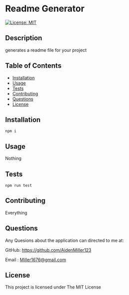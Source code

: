 #  Readme Generator

 [![License: MIT](https://img.shields.io/badge/License-MIT-yellow.svg)](https://opensource.org/licenses/MIT)


  ## Description
  
  generates a readme file for your project
  

  
  ## Table of Contents
  
  - [Installation](#installation)
  - [Usage](#usage)
  - [Tests](#tests)
  - [Contributing](#contributing)
  - [Questions](#questions)
  - [License](#license)
  
  ## Installation

  ```
  npm i 
  ```

  ## Usage

  
  Nothing


  ## Tests

  ```
  npm run test
  ```


  ## Contributing
  
  Everything
  
  ## Questions
  
  Any Quesions about the application can directed to me at:
  
  GitHub: https://github.com/AidenMiller123
  
  Email : Miller1676@gmail.com
  
  
  ## License
  
  This project is licensed under The MIT License

